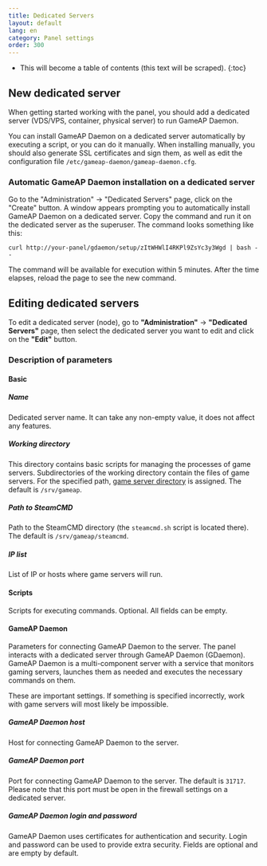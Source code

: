 ```yaml
---
title: Dedicated Servers
layout: default
lang: en
category: Panel settings
order: 300
---
```


* This will become a table of contents (this text will be scraped).
{:toc}

## New dedicated server

When getting started working with the panel, you should add a dedicated server (VDS/VPS, container, physical server) to run GameAP Daemon.

You can install GameAP Daemon on a dedicated server automatically by executing a script, or you can do it manually. When installing manually, you should also generate SSL certificates and sign them, as well as edit the configuration file `/etc/gameap-daemon/gameap-daemon.cfg`.

### Automatic GameAP Daemon installation on a dedicated server

Go to the "Administration" -> "Dedicated Servers" page, click on the "Create" button.
A window appears prompting you to automatically install GameAP Daemon on a dedicated server. Copy the command and run it on the dedicated server as the superuser. The command looks something like this:
```
curl http://your-panel/gdaemon/setup/zItWHWlI4RKPl9ZsYc3y3Wgd | bash --
```
The command will be available for execution within 5 minutes. After the time elapses, reload the page to see the new command.

## Editing dedicated servers

To edit a dedicated server (node), go to **"Administration"** -> **"Dedicated Servers"** page, then 
select the dedicated server you want to edit and click on the **"Edit"** button.

### Description of parameters

#### Basic

##### Name

Dedicated server name. It can take any non-empty value, it does not affect any features.

##### Working directory

This directory contains basic scripts for managing the processes of game servers. Subdirectories
of the working directory contain the files of game servers. For the specified path, 
[game server directory](/en/gameap_configure/game_servers.html#directory) is assigned. The default is `/srv/gameap`.

##### Path to SteamCMD

Path to the SteamCMD directory (the `steamcmd.sh` script is located there). The default is `/srv/gameap/steamcmd`.

##### IP list

List of IP or hosts where game servers will run.

#### Scripts

Scripts for executing commands. Optional. All fields can be empty.

#### GameAP Daemon

Parameters for connecting GameAP Daemon to the server. The panel interacts with a dedicated server through GameAP Daemon 
(GDaemon). GameAP Daemon is a multi-component server with a service that monitors gaming
servers, launches them as needed and executes the necessary commands on them.

These are important settings. If something is specified incorrectly, work with game servers will most likely be impossible.

##### GameAP Daemon host

Host for connecting GameAP Daemon to the server.

##### GameAP Daemon port

Port for connecting GameAP Daemon to the server. The default is `31717`. Please note that this port must be
open in the firewall settings on a dedicated server.

##### GameAP Daemon login and password

GameAP Daemon uses certificates for authentication and security. Login and password can be used to provide
extra security. Fields are optional and are empty by default.
